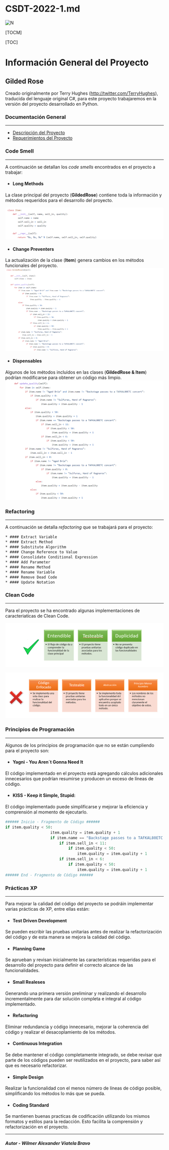# CSDT-2022-1.md

![N](https://escuelaing.s3.amazonaws.com/staging/images/logo-ecijg.width-380.png)

[TOCM]

[TOC]

# Información General del Proyecto
## Gilded Rose
Creado originalmente por Terry Hughes (http://twitter.com/TerryHughes), traducida del lenguaje original C#, para este proyecto trabajaremos en la versión del proyecto desarrollado en Python.

### Documentación General
------------
* [Descripción del Proyecto](http://iamnotmyself.com/2011/02/14/refactor-this-the-gilded-rose-kata/)
* [Requerimientos del Proyecto](https://github.com/alexviatela/GildedRose-Refactoring-Kata/blob/develop_code_refactoring/GildedRoseRequirements.txt "Requerimientos del Proyecto")

### Code Smell 
-------------
A continuación se detallan los *code smells* encontrados en el proyecto a trabajar:

* #### Long Methods
La clase principal del proyecto (**GildedRose**)  contiene toda la información y métodos requeridos para el desarrollo del proyecto.

![](https://raw.githubusercontent.com/alexviatela/GildedRose-Refactoring-Kata/develop_code_refactoring/images/ChangePreventersExample.png)

* #### Change Preventers
La actualización de la clase (**Item**) genera cambios en los métodos funcionales del proyecto.
![](https://raw.githubusercontent.com/alexviatela/GildedRose-Refactoring-Kata/develop_code_refactoring/images/LongMethodsExample.png)

* #### Dispensables
Algunos de los métodos incluidos en las clases (**GildedRose & Item**) podrían modificarse para obtener un código más limpio.
![](https://raw.githubusercontent.com/alexviatela/GildedRose-Refactoring-Kata/develop_code_refactoring/images/DispansablesExample.png)

### Refactoring
-------------
A continuación se detalla *refactoring* que se trabajará para el proyecto:

	* #### Extract Variable 
	* #### Extract Method
	* #### Substitute Algorithm 
	* #### Change Reference to Value
	* #### Consolidate Conditional Expression 
	* #### Add Parameter
	* #### Rename Method 
	* #### Rename Variable
	* #### Remove Dead Code 
	* #### Update Notation 

### Clean Code
------------
Para el proyecto se ha encontrado algunas implementaciones de caracteriaticas de Clean Code.

![](https://github.com/alexviatela/GildedRose-Refactoring-Kata/blob/develop_code_refactoring/images/CleanCodeOK.png?raw=true)

![](https://github.com/alexviatela/GildedRose-Refactoring-Kata/blob/develop_code_refactoring/images/CleanCodeFail.png?raw=true)

### Principios de Programación
------------
Algunos de los principios de programación que no se están cumpliendo para el proyecto son:

* #### Yagni - You Aren´t Gonna Need It
El código implementado en el proyecto está agregando cálculos adicionales innecesarios que podrían resumirse y producen un exceso de líneas de código.

* #### KISS - Keep it Simple, Stupid:
El código implementado puede simplificarse y mejorar la eficiencia y comprensión al momento de ejecutarlo.

```python
###### Inicio - Fragmento de Código ######
if item.quality < 50:
                    item.quality = item.quality + 1
                    if item.name == "Backstage passes to a TAFKAL80ETC concert":
                        if item.sell_in < 11:
                            if item.quality < 50:
                                item.quality = item.quality + 1
                        if item.sell_in < 6:
                            if item.quality < 50:
                                item.quality = item.quality + 1
###### End - Fragmento de Código ######
```
### Prácticas XP
------------
Para mejorar la calidad del código del proyecto se podráin implementar varias prácticas de XP, entre ellas están:

* #### Test Driven Development
Se pueden escribir las pruebas unitarias antes de realizar la refactorización del código y de esta manera se mejora la calidad del código.
* #### Planning Game
Se aprueban y revisan inicialmente las características requeridas para el desarrollo del proyecto para definir el correcto alcance de las funcionalidades.
* #### Small Realeses
Generando una primera versión preliminar y realizando el desarrollo incrementalmente para dar solución completa e integral al código implementado.
* #### Refactoring
Eliminar redundancia y código innecesario, mejorar la coherencia del código y realizar el desacoplamiento de los métodos.
* #### Continuous Integration
Se debe mantener el código completamente integrado, se debe revisar que parte de los códigos pueden ser reutilizados en el proyecto, para saber así que es necesario refactorizar.
* #### Simple Design
Realizar la funcionalidad con el menos número de líneas de código posible, simplificando los métodos lo más que se pueda.
* #### Coding Standard
Se mantienen buenas practicas de codificación  utilizando los mismos formatos y estilos para la redacción. Esto facilita la comprensión y refactorización en el proyecto.

------------

##### Autor - Wilmer Alexander Viatela Bravo

